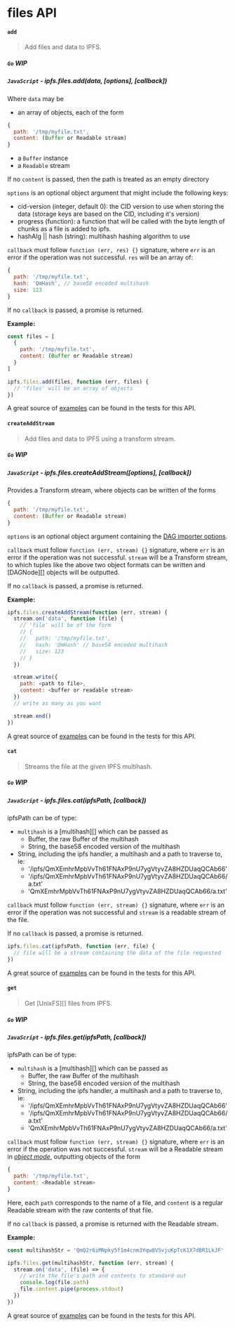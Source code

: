 files API
=========

#### `add`

> Add files and data to IPFS.

##### `Go` **WIP**

##### `JavaScript` - ipfs.files.add(data, [options], [callback])

Where `data` may be

- an array of objects, each of the form
```JavaScript
{
  path: '/tmp/myfile.txt',
  content: (Buffer or Readable stream)
}
```
- a `Buffer` instance
- a `Readable` stream

If no `content` is passed, then the path is treated as an empty directory

`options` is an optional object argument that might include the following keys:

- cid-version (integer, default 0): the CID version to use when storing the data (storage keys are based on the CID, including it's version)
- progress (function): a function that will be called with the byte length of chunks as a file is added to ipfs.
- hashAlg || hash (string): multihash hashing algorithm to use

`callback` must follow `function (err, res) {}` signature, where `err` is an error if the operation was not successful. `res` will be an array of:

```JavaScript
{
  path: '/tmp/myfile.txt',
  hash: 'QmHash', // base58 encoded multihash
  size: 123
}
```

If no `callback` is passed, a promise is returned.

**Example:**

```JavaScript
const files = [
  {
    path: '/tmp/myfile.txt',
    content: (Buffer or Readable stream)
  }
]

ipfs.files.add(files, function (err, files) {
  // 'files' will be an array of objects
})
```

A great source of [examples][] can be found in the tests for this API.

#### `createAddStream`

> Add files and data to IPFS using a transform stream.

##### `Go` **WIP**

##### `JavaScript` - ipfs.files.createAddStream([options], [callback])

Provides a Transform stream, where objects can be written of the forms

```js
{
  path: '/tmp/myfile.txt',
  content: (Buffer or Readable stream)
}
```

`options` is an optional object argument containing the [DAG importer options](https://github.com/ipfs/js-ipfs-unixfs-engine#importer-api).

`callback` must follow `function (err, stream) {}` signature, where `err` is an
error if the operation was not successful. `stream` will be a Transform stream,
to which tuples like the above two object formats can be written and [DAGNode][]
objects will be outputted.

If no `callback` is passed, a promise is returned.

**Example:**

```JavaScript
ipfs.files.createAddStream(function (err, stream) {
  stream.on('data', function (file) {
    // 'file' will be of the form
    // {
    //   path: '/tmp/myfile.txt',
    //   hash: 'QmHash' // base58 encoded multihash
    //   size: 123
    // }
  })

  stream.write({
    path: <path to file>,
    content: <buffer or readable stream>
  })
  // write as many as you want

  stream.end()
})
```

A great source of [examples][] can be found in the tests for this API.

#### `cat`

> Streams the file at the given IPFS multihash.

##### `Go` **WIP**

##### `JavaScript` - ipfs.files.cat(ipfsPath, [callback])

ipfsPath can be of type:

- `multihash` is a [multihash][] which can be passed as
  - Buffer, the raw Buffer of the multihash
  - String, the base58 encoded version of the multihash
- String, including the ipfs handler, a multihash and a path to traverse to, ie:
  - '/ipfs/QmXEmhrMpbVvTh61FNAxP9nU7ygVtyvZA8HZDUaqQCAb66'
  - '/ipfs/QmXEmhrMpbVvTh61FNAxP9nU7ygVtyvZA8HZDUaqQCAb66/a.txt'
  - 'QmXEmhrMpbVvTh61FNAxP9nU7ygVtyvZA8HZDUaqQCAb66/a.txt'

`callback` must follow `function (err, stream) {}` signature, where `err` is an error if the operation was not successful and `stream` is a readable stream of the file.

If no `callback` is passed, a promise is returned.

```JavaScript
ipfs.files.cat(ipfsPath, function (err, file) {
  // file will be a stream containing the data of the file requested
})
```

A great source of [examples][] can be found in the tests for this API.

#### `get`

> Get [UnixFS][] files from IPFS.

##### `Go` **WIP**

##### `JavaScript` - ipfs.files.get(ipfsPath, [callback])

ipfsPath can be of type:

- `multihash` is a [multihash][] which can be passed as
  - Buffer, the raw Buffer of the multihash
  - String, the base58 encoded version of the multihash
- String, including the ipfs handler, a multihash and a path to traverse to, ie:
  - '/ipfs/QmXEmhrMpbVvTh61FNAxP9nU7ygVtyvZA8HZDUaqQCAb66'
  - '/ipfs/QmXEmhrMpbVvTh61FNAxP9nU7ygVtyvZA8HZDUaqQCAb66/a.txt'
  - 'QmXEmhrMpbVvTh61FNAxP9nU7ygVtyvZA8HZDUaqQCAb66/a.txt'

`callback` must follow `function (err, stream) {}` signature, where `err` is an
error if the operation was not successful. `stream` will be a Readable stream in
[*object mode*](https://nodejs.org/api/stream.html#stream_object_mode),
outputting objects of the form

```js
{
  path: '/tmp/myfile.txt',
  content: <Readable stream>
}
```

Here, each `path` corresponds to the name of a file, and `content` is a regular
Readable stream with the raw contents of that file.

If no `callback` is passed, a promise is returned with the Readable stream.

**Example:**

```JavaScript
const multihashStr = 'QmQ2r6iMNpky5f1m4cnm3Yqw8VSvjuKpTcK1X7dBR1LkJF'

ipfs.files.get(multihashStr, function (err, stream) {
  stream.on('data', (file) => {
    // write the file's path and contents to standard out
    console.log(file.path)
    file.content.pipe(process.stdout)
  })
})
```

A great source of [examples][] can be found in the tests for this API.

[examples]: https://github.com/ipfs/interface-ipfs-core/blob/master/src/files.js
